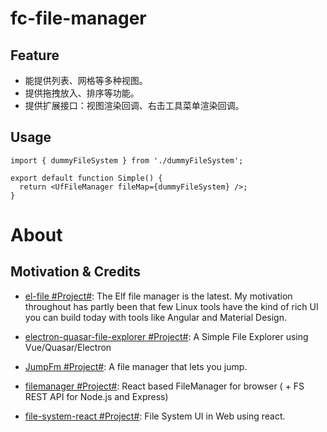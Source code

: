 # fc-file-manager

## Feature

- 能提供列表、网格等多种视图。
- 提供拖拽放入、排序等功能。
- 提供扩展接口：视图渲染回调、右击工具菜单渲染回调。

## Usage

```tsx
import { dummyFileSystem } from './dummyFileSystem';

export default function Simple() {
  return <UfFileManager fileMap={dummyFileSystem} />;
}
```

# About

## Motivation & Credits

- [el-file #Project#](https://github.com/mflorence99/el-file): The Elf file manager is the latest. My motivation throughout has partly been that few Linux tools have the kind of rich UI you can build today with tools like Angular and Material Design.

- [electron-quasar-file-explorer #Project#](https://github.com/hawkeye64/electron-quasar-file-explorer): A Simple File Explorer using Vue/Quasar/Electron

- [JumpFm #Project#](https://jumpfm.org/#Builtin%20Super-Powers): A file manager that lets you jump.

- [filemanager #Project#](https://github.com/OpusCapita/filemanager): React based FileManager for browser ( + FS REST API for Node.js and Express)

- [file-system-react #Project#](https://github.com/imshubhamsingh/file-system-react): File System UI in Web using react.
